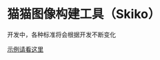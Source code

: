 # 猫猫图像构建工具（Skiko）

开发中，各种标准将会根据开发不断变化

[示例请看这里](src/main/kotlin/org/sereinfish/catcat/image/skiko/tools/demo)
